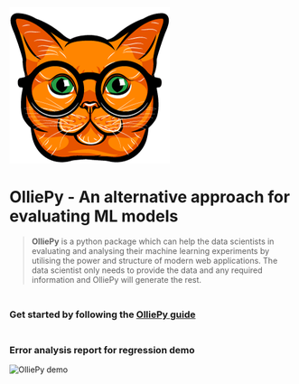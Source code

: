 
![OlliePy logo](./sphinxSource/source/_static/imgs/logo.png)
# OlliePy - An alternative approach for evaluating ML models
> **OlliePy** is a python package which can help the data scientists in
> evaluating and analysing their machine learning experiments by
> utilising the power and structure of modern web applications. 
> The data scientist only needs to provide the data and any required 
> information and OlliePy will generate the rest.

### <br/>Get started by following the [**OlliePy** guide](https://htmlpreview.github.io/?https://github.com/ahmed-mohamed-sn/olliePy/blob/master/docs/olliepy/index.html)

### <br/>Error analysis report for regression demo
![OlliePy demo](./sphinxSource/source/_static/imgs/error-analysis-regression-Demo.gif)
